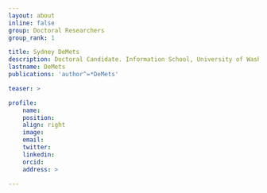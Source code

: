 ```yaml
---
layout: about
inline: false
group: Doctoral Researchers
group_rank: 1

title: Sydney DeMets
description: Doctoral Candidate. Information School, University of Washington.
lastname: DeMets
publications: 'author^=*DeMets'

teaser: >

profile:
    name: 
    position: 
    align: right
    image: 
    email: 
    twitter: 
    linkedin: 
    orcid: 
    address: >

---
```



